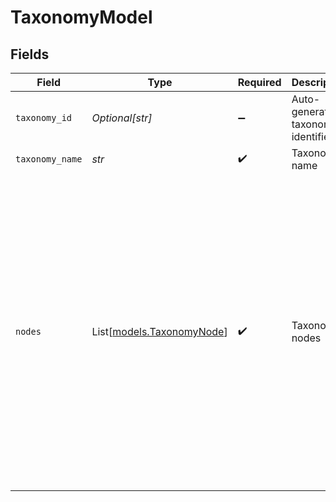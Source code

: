 # TaxonomyModel


## Fields

| Field                                                                                                                                                                                                                                                                                                                              | Type                                                                                                                                                                                                                                                                                                                               | Required                                                                                                                                                                                                                                                                                                                           | Description                                                                                                                                                                                                                                                                                                                        | Example                                                                                                                                                                                                                                                                                                                            |
| ---------------------------------------------------------------------------------------------------------------------------------------------------------------------------------------------------------------------------------------------------------------------------------------------------------------------------------- | ---------------------------------------------------------------------------------------------------------------------------------------------------------------------------------------------------------------------------------------------------------------------------------------------------------------------------------- | ---------------------------------------------------------------------------------------------------------------------------------------------------------------------------------------------------------------------------------------------------------------------------------------------------------------------------------- | ---------------------------------------------------------------------------------------------------------------------------------------------------------------------------------------------------------------------------------------------------------------------------------------------------------------------------------- | ---------------------------------------------------------------------------------------------------------------------------------------------------------------------------------------------------------------------------------------------------------------------------------------------------------------------------------- |
| `taxonomy_id`                                                                                                                                                                                                                                                                                                                      | *Optional[str]*                                                                                                                                                                                                                                                                                                                    | :heavy_minus_sign:                                                                                                                                                                                                                                                                                                                 | Auto-generated taxonomy identifier                                                                                                                                                                                                                                                                                                 | tax_abc123xyz                                                                                                                                                                                                                                                                                                                      |
| `taxonomy_name`                                                                                                                                                                                                                                                                                                                    | *str*                                                                                                                                                                                                                                                                                                                              | :heavy_check_mark:                                                                                                                                                                                                                                                                                                                 | Taxonomy name                                                                                                                                                                                                                                                                                                                      | electronics                                                                                                                                                                                                                                                                                                                        |
| `nodes`                                                                                                                                                                                                                                                                                                                            | List[[models.TaxonomyNode](../models/taxonomynode.md)]                                                                                                                                                                                                                                                                             | :heavy_check_mark:                                                                                                                                                                                                                                                                                                                 | Taxonomy nodes                                                                                                                                                                                                                                                                                                                     | [<br/>{<br/>"children": [],<br/>"embedding_configs": [<br/>{<br/>"embedding_model": "text",<br/>"type": "text",<br/>"value": "electronics accessories"<br/>}<br/>],<br/>"node_description": "Electronics accessories and peripherals category",<br/>"node_id": "node_abc123def456gh",<br/>"node_name": "electronics_accessories",<br/>"path_tokens": [<br/>"electronics_accessories"<br/>]<br/>}<br/>] |